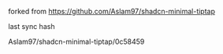 forked from https://github.com/Aslam97/shadcn-minimal-tiptap

last sync hash

Aslam97/shadcn-minimal-tiptap/0c58459

